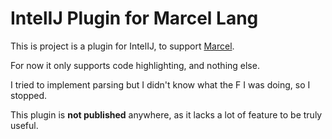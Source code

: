 # IntelIJ Plugin for Marcel Lang


This is project is a plugin for IntelIJ, to support [Marcel](https://tambapps.github.io/marcel/).

For now it only supports code highlighting, and nothing else.


I tried to implement parsing but I didn't know what the F I was doing, so I stopped.


This plugin is **not published** anywhere, as it lacks a lot of feature to be truly useful.